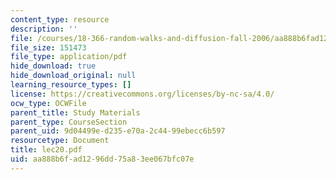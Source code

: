 ```yaml
---
content_type: resource
description: ''
file: /courses/18-366-random-walks-and-diffusion-fall-2006/aa888b6fad1296dd75a83ee067bfc07e_lec20.pdf
file_size: 151473
file_type: application/pdf
hide_download: true
hide_download_original: null
learning_resource_types: []
license: https://creativecommons.org/licenses/by-nc-sa/4.0/
ocw_type: OCWFile
parent_title: Study Materials
parent_type: CourseSection
parent_uid: 9d04499e-d235-e70a-2c44-99ebecc6b597
resourcetype: Document
title: lec20.pdf
uid: aa888b6f-ad12-96dd-75a8-3ee067bfc07e
---
```

